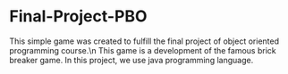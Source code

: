 # Final-Project-PBO
This simple game was created to fulfill the final project of object oriented programming course.\n
This game is a development of the famous brick breaker game. In this project, we use java programming language.
